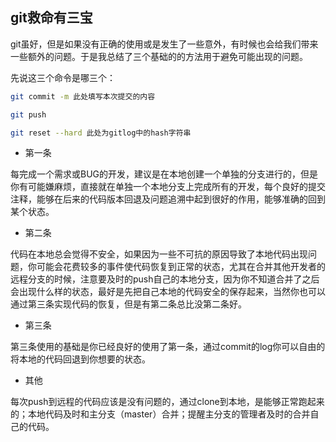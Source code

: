 ## git救命有三宝

git虽好，但是如果没有正确的使用或是发生了一些意外，有时候也会给我们带来一些额外的问题。于是我总结了三个基础的的方法用于避免可能出现的问题。

先说这三个命令是哪三个：

````bash
git commit -m 此处填写本次提交的内容
````

````bash
git push
````

````bash
git reset --hard 此处为gitlog中的hash字符串
````

- 第一条

每完成一个需求或BUG的开发，建议是在本地创建一个单独的分支进行的，但是你有可能嫌麻烦，直接就在单独一个本地分支上完成所有的开发，每个良好的提交注释，能够在后来的代码版本回退及问题追溯中起到很好的作用，能够准确的回到某个状态。

- 第二条

代码在本地总会觉得不安全，如果因为一些不可抗的原因导致了本地代码出现问题，你可能会花费较多的事件使代码恢复到正常的状态，尤其在合并其他开发者的远程分支的时候，注意要及时的push自己的本地分支，因为你不知道合并了之后会出现什么样的状态，最好是先把自己本地的代码安全的保存起来，当然你也可以通过第三条实现代码的恢复，但是有第二条总比没第二条好。

- 第三条

第三条使用的基础是你已经良好的使用了第一条，通过commit的log你可以自由的将本地的代码回退到你想要的状态。

- 其他

每次push到远程的代码应该是没有问题的，通过clone到本地，是能够正常跑起来的；本地代码及时和主分支（master）合并；提醒主分支的管理者及时的合并自己的代码。


